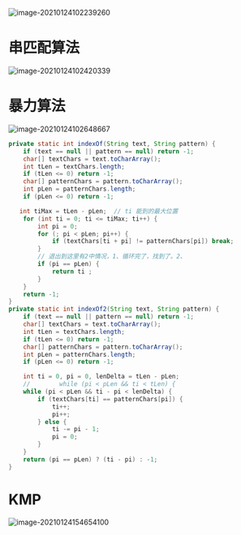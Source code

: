 ![image-20210124102239260](https://gitee.com/likeloveC/picture_bed/raw/master/img/8.26/20210124102246.png)

# 串匹配算法

![image-20210124102420339](https://gitee.com/likeloveC/picture_bed/raw/master/img/8.26/20210124102420.png)

# 暴力算法

![image-20210124102648667](https://gitee.com/likeloveC/picture_bed/raw/master/img/8.26/20210124102648.png)

```java
private static int indexOf(String text, String pattern) {
    if (text == null || pattern == null) return -1;
    char[] textChars = text.toCharArray();
    int tLen = textChars.length;
    if (tLen <= 0) return -1;
    char[] patternChars = pattern.toCharArray();
    int pLen = patternChars.length;
    if (pLen <= 0) return -1;

   int tiMax = tLen - pLen;  // ti 能到的最大位置
    for (int ti = 0; ti <= tiMax; ti++) {
        int pi = 0;
        for (; pi < pLen; pi++) {
            if (textChars[ti + pi] != patternChars[pi]) break;
        }
        // 退出到这里有2中情况，1、循环完了，找到了。2、
        if (pi == pLen) {
            return ti ;
        }
    }
    return -1;
}
private static int indexOf2(String text, String pattern) {
    if (text == null || pattern == null) return -1;
    char[] textChars = text.toCharArray();
    int tLen = textChars.length;
    if (tLen <= 0) return -1;
    char[] patternChars = pattern.toCharArray();
    int pLen = patternChars.length;
    if (pLen <= 0) return -1;

    int ti = 0, pi = 0, lenDelta = tLen - pLen;
    //        while (pi < pLen && ti < tLen) {
    while (pi < pLen && ti - pi < lenDelta) {
        if (textChars[ti] == patternChars[pi]) {
            ti++;
            pi++;
        } else {
            ti -= pi - 1;
            pi = 0;
        }
    }
    return (pi == pLen) ? (ti - pi) : -1;
}
```



# KMP

![image-20210124154654100](https://gitee.com/likeloveC/picture_bed/raw/master/img/8.26/20210124154654.png)